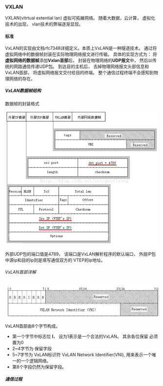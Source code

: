 ### VXLAN

VXLAN(vitrtual extential lan) 虚拟可拓展网络。 随着大数据，云计算， 虚拟化技术的出现， vlan技术的弊端逐渐显现。 

#### 标准

VxLAN的实现由文档rfc7348详细定义。本质上VxLAN是一种隧道技术。 通过将虚拟网络中的数据帧封装在实际物理网络报文进行传输。 具体的实现方式为： 将**虚拟网络的数据帧**添加**Vxlan首部**后， 封装在物理网络的**UDP报文**中， 然后以传统的网路通信传递UDP包。 到达目的主机后， 去掉物理网络报文头部信息和VxLAN首部， 将虚拟网络报文交付给目的终端。 整个通信过程终端不会感知到物理网络的存在。



##### VxLAN数据帧结构

数据帧的封装格式

![img](vxlan.assets/Center.png)

外部UDP包的端口值是4789， 该端口是VxLAN解析程序的默认端口， 外层IP包中源ip和目的ip则是填写通信双方的 VTEP的ip地址。 

###### VxLAN首部详解

![img](vxlan.assets/Center-1681725349811-27.png) 

VxLAN首部由8个字节构成。

- 第一个字节中标志位 **I**， 设为1表示是一个合法的VxLAN。 其余各位保留 必须置为0
- 2~4字节为 保留字段
- 5~7字节为 VxLAN标识符 VxLAN Network Identifier(VNI), 用来表示一个唯一的一个逻辑网络。
- 第8个字段仍然为保留字段。

##### 通信过程



